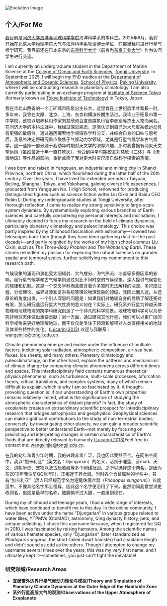


<img src="{{site.baseurl}}/evolution.jpg" alt="Evolution Image">

## 个人/For Me

[我](https://infoseeker.cn/CV)目前是[同济大学](https://www.tongji.edu.cn/)[海洋与地球科学学院](https://mgg.tongji.edu.cn/)海洋科学系的本科生。2025年9月，我将开始在[北京大学](https://www.pku.edu.cn/)[物理学院](https://www.phy.pku.edu.cn/)[大气与海洋科学系](https://www.atmos.pku.edu.cn/index.htm)攻读博士学位，在那里我将进行行星气候学研究。我目前还在日本东京的[东京科学大学](https://www.isct.ac.jp/en)（前身为[东京工业大学](https://www.titech.ac.jp/english)）作为访问学生进行交流。

I am currently an undergraduate student in the Department of Marine Science at the [College of Ocean and Earth Sciences](https://mgg.tongji.edu.cn/), [Tongji University](https://www.tongji.edu.cn/). In September 2025, I will begin my PhD studies at the [Department of Atmospheric and Oceanic Sciences](https://www.atmos.pku.edu.cn/index.htm), [School of Physics](https://www.phy.pku.edu.cn/), [Peking University](https://www.pku.edu.cn/), where I will be conducting research in planetary climatology. I am also currently participating in an exchange program at [Institute of Science Tokyo](https://www.isct.ac.jp/en) (formerly known as [Tokyo Institute of Technology](https://www.titech.ac.jp/english)) in Tokyo, Japan.

我在华北山西省的一个工矿城市阳泉出生长大，这里曾在上世纪后半叶繁极一时。多年来，我曾在太原、北京、上海、东京和横滨长期生活过。我毕业于阳泉市第一中学校，该校以培养科幻作家刘慈欣和百度首席执行官李彦宏等杰出人物而闻名。在同济大学的本科生涯中，我经过深思熟虑，逐渐认识到自己对大尺度系统运动具有更强的敏感性。通过遍历探索地学领域各学科分支，并结合自身的口味与思考后，我最终决定将研究重点聚焦于气候动力学领域，尤其是行星气候学和古气候学。这一选择一部分源于我幼年时期对天文学的浓厚兴趣，那时我曾拥有两架天文望远镜（虽然最近十年一直在吃灰），也受到中学时期校友刘慈欣《三体》与《流浪地球》等作品的影响，重新点燃了我对更大时空尺度自然科学探索的热情。

I was born and raised in Yangquan, an industrial and mining city in Shanxi Province, northern China, which flourished during the latter half of the 20th century. Over the years, I have lived for extended periods in Taiyuan, Beijing, Shanghai, Tokyo, and Yokohama, gaining diverse life experiences. I graduated from Yangquan No. 1 High School, renowned for producing distinguished figures such as science fiction writer Liu Cixin and Baidu CEO Robin Li.During my undergraduate studies at Tongji University, after thorough reflection, I came to realize my strong sensitivity to large-scale system dynamics. By systematically exploring various branches of Earth sciences and carefully considering my personal interests and inclinations, I ultimately decided to focus my research on the field of climate dynamics, particularly planetary climatology and paleoclimatology. This choice was partly inspired by my childhood fascination with astronomy—I owned two telescopes back then (though they have been gathering dust for the past decade)—and partly reignited by the works of my high school alumnus Liu Cixin, such as *The Three-Body Problem* and *The Wandering Earth*. These stories rekindled my passion for exploring the natural sciences on grander spatial and temporal scales, further solidifying my commitment to this research path.

气候现象的涌现和演化受太阳辐射、大气成分、海气热流、冰盖等多重因素的影响。而行星气候学和古气候学则通过对比不同时空的气候现象，深入探讨气候变化的规律和机制。这是一个交叉学科而且蕴含着许多暂时无法解释的湍流、多尺度过程、分岔理论、临界过渡和复杂系统等理论物理现象的领域，我因此而入迷。从还原论的角度出发，一个引人深思的问题是：如果我们对地球自身的性质了解还相对有限，那么研究遥远行星大气性质的意义何在？实际上，研究系外行星为跨越天体物理和地球物理的跨学科研究创造了一个非凡的科学前景。地球物理科学可以为研究非地球天体做出重要贡献；另一方面，通过研究其他行星，我们可以以更广阔的科学视角来更好地理解地球，而不仅仅是专注于预测和解释对人类直接相关的地球流体某些特性的变化。[(Lucarini,2013)](https://infoseeker.cn/docs/Lucarini2013/Lucarini2013) 欢迎与我联系：[wangyinjie@tongji.edu.cn](mailto:wangyinjie@tongji.edu.cn)

Climate phenomena emerge and evolve under the influence of multiple factors, including solar radiation, atmospheric composition, air-sea heat fluxes, ice sheets, and many others. Planetary climatology and paleoclimatology, on the other hand, explore the patterns and mechanisms of climate change by comparing climatic phenomena across different times and spaces. This interdisciplinary field contains numerous theoretical physics phenomena, such as turbulence, multi-scale processes, bifurcation theory, critical transitions, and complex systems, many of which remain difficult to explain, which is why I am so fascinated by it. A thought-provoking question is: if our understanding of Earth's own properties remains relatively limited, what is the significance of studying the atmospheric characteristics of distant planets? In fact, the study of exoplanets creates an extraordinary scientific prospect for interdisciplinary research that bridges astrophysics and geophysics. Geophysical sciences can make significant contributions to the study of non-terrestrial bodies; conversely, by investigating other planets, we can gain a broader scientific perspective to better understand Earth—not merely by focusing on predicting and interpreting changes in certain characteristics of Earth's fluids that are directly relevant to humanity.[(Lucarini,2013)](https://infoseeker.cn/docs/Lucarini2013/Lucarini2013)Feel free to contact me: [wangyinjie@tongji.edu.cn](mailto:wangyinjie@tongji.edu.cn).

在我的幼年和青少年时期，我的兴趣非常广泛，我也因此受益至今。在网络空间中，我以“加卡利亚”（英文名：Djungarian）的名义，活跃于睡莲、音mad、天文、清朝历史、宠物以及古玩收藏等多个网络社团。之所以选择这个网名，是因为在2010年我注册QQ账号时，正痴迷于养仓鼠。当时各个仓鼠属种的学名中，只有“加卡利亚”（后人已经规范学名为短尾侏儒仓鼠（*Phodopus sungorus*））长度适中，不像其他名字那么怪异，因此这个名字便沿用了下来。虽然期间我曾尝试更改网名，但这是最早的名称，胳膊拗不过大腿，一直用到现在。

During my childhood and teenage years, I had a wide range of interests, which have continued to benefit me to this day. In the online community, I have been active under the name "Djungarian" in various groups related to water lilies, YTPMVs (OtoMAD), astronomy, Qing dynasty history, pets, and antique collecting. I chose this username because, when I registered for QQ in 2010, I was fascinated by raising hamsters. Among the scientific names of various hamster species, only "Djungarian" (later standardized as *Phodopus sungorus*, the short-tailed dwarf hamster) had a suitable length and didn't sound as odd as the others. Though I attempted to change my username several times over the years, this was my very first name, and I ultimately kept it—sometimes, you just can't fight the inevitable!

### 研究领域/Research Areas
- **宜居带外边界行星气候动力理论与模拟/Theory and Simulation of Planetary Climate Dynamics at the Outer Edge of the Habitable Zone**
- **系外行星高层大气的观测/Observations of the Upper Atmosphere of Exoplanets**
